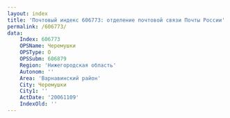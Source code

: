 ```yaml
---
layout: index
title: 'Почтовый индекс 606773: отделение почтовой связи Почты России'
permalink: /606773/
data:
    Index: 606773
    OPSName: Черемушки
    OPSType: О
    OPSSubm: 606879
    Region: 'Нижегородская область'
    Autonom: ''
    Area: 'Варнавинский район'
    City: Черемушки
    City1: ''
    ActDate: '20061109'
    IndexOld: ''
---
```

